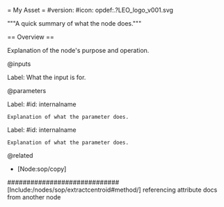 = My Asset =
#version:
#icon: opdef:.?LEO_logo_v001.svg

"""A quick summary of what the node does."""

== Overview ==

Explanation of the node's purpose and operation.

@inputs

Label:
    What the input is for.

@parameters

Label:
    #id: internalname

    Explanation of what the parameter does.

Label:
    #id: internalname

    Explanation of what the parameter does.

@related

* [Node:sop/copy]


#############################
[Include:/nodes/sop/extractcentroid#method/] referencing attribute docs from another node